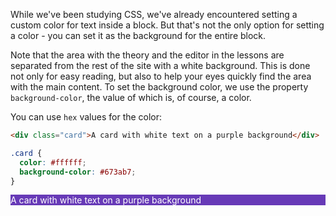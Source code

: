 While we've been studying CSS, we've already encountered setting a custom color for text inside a block. But that's not the only option for setting a color - you can set it as the background for the entire block.

Note that the area with the theory and the editor in the lessons are separated from the rest of the site with a white background. This is done not only for easy reading, but also to help your eyes quickly find the area with the main content. To set the background color, we use the property `background-color`, the value of which is, of course, a color.

You can use `hex` values for the color:

```html
<div class="card">A card with white text on a purple background</div>
```

```css
.card {
  color: #ffffff;
  background-color: #673ab7;
}
```

<div class="hexlet-basics-example my-3" style="background-color: #673ab7; color: #fff">
  A card with white text on a purple background
</div>
